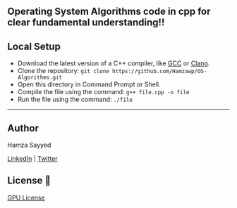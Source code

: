 ## Operating System Algorithms code in cpp for clear fundamental understanding!!

## Local Setup

- Download the latest version of a C++ compiler, like [GCC](https://gcc.gnu.org/) or [Clang](https://clang.llvm.org/).
- Clone the repository: `git clone https://github.com/Hamzawp/OS-Algorithms.git`
- Open this directory in Command Prompt or Shell.
- Compile the file using the command: `g++ file.cpp -o file`
- Run the file using the command: `./file`

--- 

## Author

Hamza Sayyed

[LinkedIn](https://www.linkedin.com/in/hamzawp404/) | [Twitter](https://twitter.com/Hamzasayed404)

## License 📜

[GPU License](https://github.com/Hamzawp/OS-Algorithms/blob/master/LICENSE)